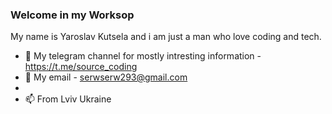### Welcome in my Worksop



My name is Yaroslav Kutsela and i am just a man who love coding and tech.

- 🔭 My telegram channel for mostly intresting information - https://t.me/source_coding
- 🌱 My email - serwserw293@gmail.com
-
- 📫 From Lviv Ukraine

